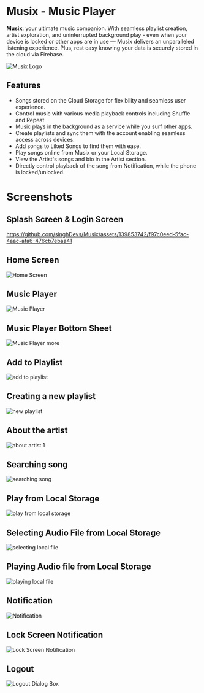 # Musix - Music Player
**Musix**: your ultimate music companion. With seamless playlist creation, artist exploration, and uninterrupted background play - even when your device is locked or other apps are in use — Musix delivers an unparalleled listening experience. Plus, rest easy knowing your data is securely stored in the cloud via Firebase.

![Musix Logo](https://github.com/singhDevs/Musix/assets/139853742/20535cf4-4880-4b35-a48c-c5f503f0eac0)


## Features

- Songs stored on the Cloud Storage for flexibility and seamless user experience.
- Control music with various media playback controls including Shuffle and Repeat.
- Music plays in the background as a service while you surf other apps.
- Create playlists and sync them with the account enabling seamless access across devices.
- Add songs to Liked Songs to find them with ease.
- Play songs online from Musix or your Local Storage.
- View the Artist's songs and bio in the Artist section.
- Directly control playback of the song from Notification, while the phone is locked/unlocked.


# Screenshots
## Splash Screen & Login Screen
https://github.com/singhDevs/Musix/assets/139853742/f97c0eed-5fac-4aac-afa6-476cb7ebaa41



## Home Screen
![Home Screen](https://github.com/singhDevs/Musix/assets/139853742/8065e191-a732-4f99-8cd1-9ae07a8168c0)


## Music Player
![Music Player](https://github.com/singhDevs/Musix/assets/139853742/6e2ad92a-4457-4826-9683-f8e908dcd470)


## Music Player Bottom Sheet
![Music Player more ](https://github.com/singhDevs/Musix/assets/139853742/11ee80a8-2e90-4062-b0c1-5ec0832550ad)


## Add to Playlist
![add to playlist](https://github.com/singhDevs/Musix/assets/139853742/99f1e4d5-7a14-44e9-a495-4ec7ac59b8e6)


## Creating a new playlist
![new playlist](https://github.com/singhDevs/Musix/assets/139853742/a4bfb024-408e-4544-bafc-338c1db45624)


## About the artist
![about artist 1](https://github.com/singhDevs/Musix/assets/139853742/39845aa0-134a-4c33-92f4-5085e82158ae)


## Searching song
![searching song](https://github.com/singhDevs/Musix/assets/139853742/05020d15-4cf4-4d3d-9f3f-90c0248ce8c8)


## Play from Local Storage
![play from local storage](https://github.com/singhDevs/Musix/assets/139853742/c92a6c13-5234-429a-9538-3c40e9c785c3)


## Selecting Audio File from Local Storage
![selecting local file](https://github.com/singhDevs/Musix/assets/139853742/c7b724e0-4c80-4f53-bcd6-f99d859a5844)


## Playing Audio file from Local Storage
![playing local file](https://github.com/singhDevs/Musix/assets/139853742/9e51a815-9406-4de4-8aac-f640c5074693)


## Notification
![Notification](https://github.com/singhDevs/Musix/assets/139853742/5181ad1e-6cc8-4ce3-9617-7961d0ba3fd8)


## Lock Screen Notification
![Lock Screen Notification](https://github.com/singhDevs/Musix/assets/139853742/0752040d-a4a5-4b93-9249-26a6b06f2076)

## Logout
![Logout Dialog Box](https://github.com/singhDevs/Musix/assets/139853742/5aaf6ca4-a6c4-4c33-bf6a-dfe24fd6cef4)
